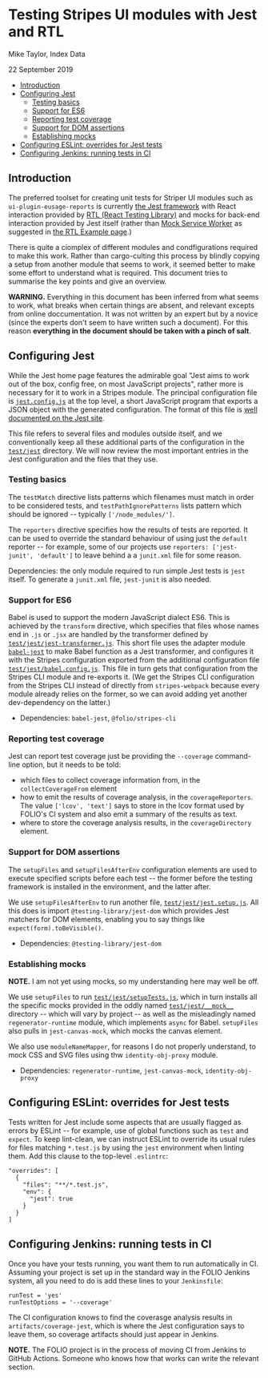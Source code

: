 # Testing Stripes UI modules with Jest and RTL

Mike Taylor, Index Data

22 September 2019

<!-- md2toc -l 2 testing-with-jest-and-rtl.md -->
* [Introduction](#introduction)
* [Configuring Jest](#configuring-jest)
    * [Testing basics](#testing-basics)
    * [Support for ES6](#support-for-es6)
    * [Reporting test coverage](#reporting-test-coverage)
    * [Support for DOM assertions](#support-for-dom-assertions)
    * [Establishing mocks](#establishing-mocks)
* [Configuring ESLint: overrides for Jest tests](#configuring-eslint-overrides-for-jest-tests)
* [Configuring Jenkins: running tests in CI](#configuring-jenkins-running-tests-in-ci)



## Introduction

The preferred toolset for creating unit tests for Striper UI
modules such as `ui-plugin-eusage-reports` is currently
[the Jest framework](https://jestjs.io/)
with React interaction provided by
[RTL (React Testing Library)](https://testing-library.com/docs/react-testing-library/intro)
and mocks for back-end interaction provided by Jest itself (rather than
[Mock Service Worker](https://mswjs.io/)
as suggested in
[the RTL Example page](https://testing-library.com/docs/react-testing-library/example-intro).)

There is quite a ciomplex of different modules and condfigurations required to make this work. Rather than cargo-culting this process by blindly copying a setup from another module that seems to work, it seemed better to make some effort to understand what is required. This document tries to summarise the key points and give an overview.

**WARNING.** Everything in this document has been inferred from what seems to work, what breaks when certain things are absent, and relevant excepts from online doccumentation. It was not written by an expert but by a novice (since the experts don't seem to have written such a document). For this reason **everything in the document should be taken with a pinch of salt**.



## Configuring Jest

While the Jest home page features the admirable goal "Jest aims to work out of the box, config free, on most JavaScript projects", rather more is necessary for it to work in a Stripes module. The principal configuration file is [`jest.config.js`](../jest.config.js) at the top level, a short JavaScript program that exports a JSON object with the generated configuration. The format of this file is [well documented on the Jest site](https://jestjs.io/docs/configuration).

This file refers to several files and modules outside itself, and we conventionally keep all these additional parts of the configuration in the [`test/jest`](../test/jest) directory. We will now review the most important entries in the Jest configuration and the files that they use.


### Testing basics

The `testMatch` directive lists patterns which filenames must match in order to be considered tests, and `testPathIgnorePatterns` lists pattern which should be ignored -- typically `['/node_modules/']`.

The `reporters` directive specifies how the results of tests are reported. It can be used to override the standard behaviour of using just the `default` reporter -- for example, some of our projects use `reporters: ['jest-junit', 'default']` to leave behind a a `junit.xml` file for some reason.

Dependencies: the only module required to run simple Jest tests is `jest` itself. To generate a `junit.xml` file, `jest-junit` is also needed.


### Support for ES6

Babel is used to support the modern JavaScript dialect ES6. This is achieved by the `transform` directive, which specifies that files whose names end in `.js` or `.jsx` are handled by the transformer defined by [`test/jest/jest-transformer.js`](../test/jest/jest-transformer.js). This short file uses the adapter module [`babel-jest`](https://www.npmjs.com/package/babel-jest) to make Babel function as a Jest transformer, and configures it with the Stripes configuration exported from the additional configuration file [`test/jest/babel.config.js`](../test/jest/babel.config.js). This file in turn gets that configuration from the Stripes CLI module and re-exports it. (We get the Stripes CLI configuration from the Stripes CLI instead of directly from `stripes-webpack` because every module already relies on the former, so we can avoid adding yet another dev-dependency on the latter.)

* Dependencies: `babel-jest`, `@folio/stripes-cli`


### Reporting test coverage

Jest can report test coverage just be providing the `--coverage` command-line option, but it needs to be told:
* which files to collect coverage information from, in the `collectCoverageFrom` element
* how to emit the results of coverage analysis, in the `coverageReporters`. The value `['lcov', 'text']` says to store in the lcov format used by FOLIO's CI system and also emit a summary of the results as text.
* where to store the coverage analysis results, in the `coverageDirectory` element.


### Support for DOM assertions

The `setupFiles` and `setupFilesAfterEnv` configuration elements are used to execute specified scripts before each test -- the former before the testing framework is installed in the environment, and the latter after.

We use `setupFilesAfterEnv` to run another file, [`test/jest/jest.setup.js`](../test/jest/jest.setup.js). All this does is import `@testing-library/jest-dom` which provides Jest matchers for DOM elements, enabling you to say things like `expect(form).toBeVisible()`.

* Dependencies: `@testing-library/jest-dom`


### Establishing mocks

**NOTE.** I am not yet using mocks, so my understanding here may well be off.

We use `setupFiles` to run [`test/jest/setupTests.js`](../test/jest/setupTests.js), which in turn installs all the specific mocks provided in the oddly named [`test/jest/__mock__`](../test/jest/__mock__) directory -- which will vary by project -- as well as the misleadingly named `regenerator-runtime` module, which implements `async` for Babel. `setupFiles` also pulls in `jest-canvas-mock`, which mocks the canvas element.

We also use `moduleNameMapper`, for reasons I do not properly understand, to mock CSS and SVG files using thw `identity-obj-proxy` module.

* Dependencies: `regenerator-runtime`, `jest-canvas-mock`, `identity-obj-proxy`



## Configuring ESLint: overrides for Jest tests

Tests written for Jest include some aspects that are usually flagged as errors by ESLint -- for example, use of global functions such as `test` and `expect`. To keep lint-clean, we can instruct ESLint to override its usual rules for files matching `*.test.js` by using the `jest` environment when linting them. Add this clause to the top-level `.eslintrc`:

	"overrides": [
	  {
	    "files": "**/*.test.js",
	    "env": {
	      "jest": true
	    }
	  }
	]



## Configuring Jenkins: running tests in CI

Once you have your tests running, you want them to run automatically in CI. Assuming your project is set up in the standard way in the FOLIO Jenkins system, all you need to do is add these lines to your `Jenkinsfile`:

	runTest = 'yes'
	runTestOptions = '--coverage'

The CI configuration knows to find the coverasge analysis results in `artifacts/coverage-jest`, which is where the Jest configuration says to leave them, so coverage artifacts should just appear in Jenkins.

**NOTE.** The FOLIO project is in the process of moving CI from Jenkins to GitHub Actions. Someone who knows how that works can write the relevant section.



